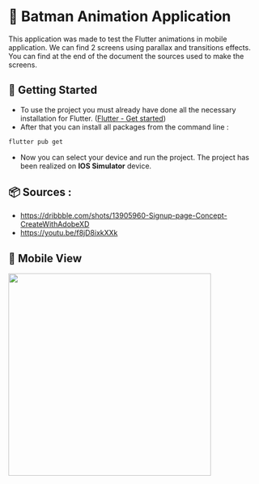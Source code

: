 # :bat: Batman Animation Application

This application was made to test the Flutter animations in mobile application. We can find 2 screens using parallax and transitions effects. You can find at the end of the document the sources used to make the screens.

## :checkered_flag: ​Getting Started

- To use the project you must already have done all the necessary installation for Flutter. ([Flutter - Get started](https://flutter.dev/docs/get-started/install))
- After that you can install all packages from the command line : 

```bash
flutter pub get
```

- Now you can select your device and run the project. The project has been realized on **IOS Simulator** device.


## :package: Sources :
- https://dribbble.com/shots/13905960-Signup-page-Concept-CreateWithAdobeXD
- https://youtu.be/f8jD8ixkXXk

## :iphone: ​Mobile View

<div>
  <img align="center" src="https://user-images.githubusercontent.com/60877626/113858863-85ca7200-97a4-11eb-9824-a38115140d53.gif" height="400"/>
</div>

